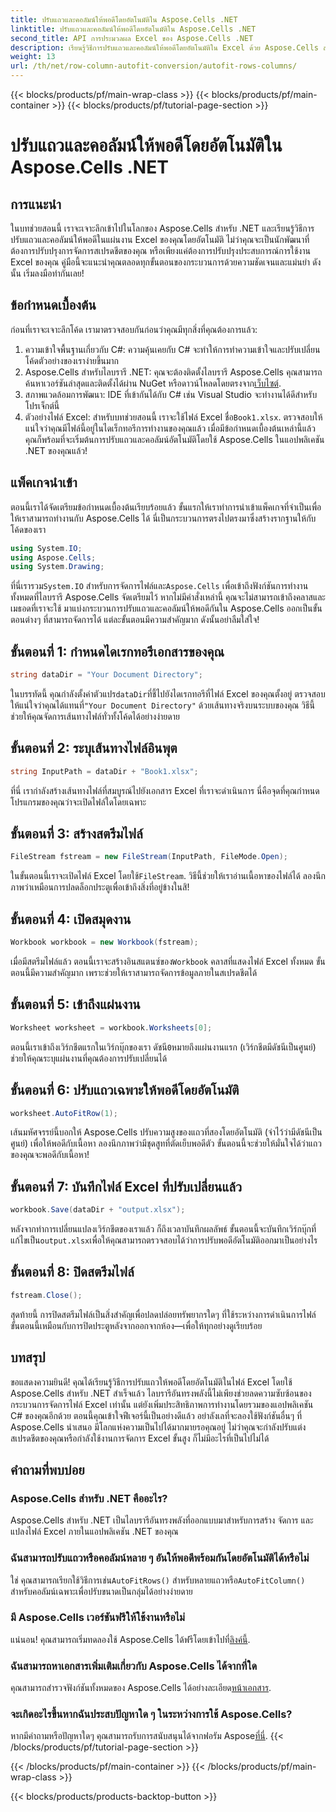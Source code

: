 ```yaml
---
title: ปรับแถวและคอลัมน์ให้พอดีโดยอัตโนมัติใน Aspose.Cells .NET
linktitle: ปรับแถวและคอลัมน์ให้พอดีโดยอัตโนมัติใน Aspose.Cells .NET
second_title: API การประมวลผล Excel ของ Aspose.Cells .NET
description: เรียนรู้วิธีการปรับแถวและคอลัมน์ให้พอดีโดยอัตโนมัติใน Excel ด้วย Aspose.Cells สำหรับ .NET คำแนะนำทีละขั้นตอนง่ายๆ เพื่อปรับปรุงการจัดรูปแบบสเปรดชีตของคุณ
weight: 13
url: /th/net/row-column-autofit-conversion/autofit-rows-columns/
---
```


{{< blocks/products/pf/main-wrap-class >}}
{{< blocks/products/pf/main-container >}}
{{< blocks/products/pf/tutorial-page-section >}}

# ปรับแถวและคอลัมน์ให้พอดีโดยอัตโนมัติใน Aspose.Cells .NET

## การแนะนำ
ในบทช่วยสอนนี้ เราจะเจาะลึกเข้าไปในโลกของ Aspose.Cells สำหรับ .NET และเรียนรู้วิธีการปรับแถวและคอลัมน์ให้พอดีในแผ่นงาน Excel ของคุณโดยอัตโนมัติ ไม่ว่าคุณจะเป็นนักพัฒนาที่ต้องการปรับปรุงการจัดการสเปรดชีตของคุณ หรือเพียงแค่ต้องการปรับปรุงประสบการณ์การใช้งาน Excel ของคุณ คู่มือนี้จะแนะนำคุณตลอดทุกขั้นตอนของกระบวนการด้วยความชัดเจนและแม่นยำ ดังนั้น เริ่มลงมือทำกันเลย!
## ข้อกำหนดเบื้องต้น
ก่อนที่เราจะเจาะลึกโค้ด เรามาตรวจสอบกันก่อนว่าคุณมีทุกสิ่งที่คุณต้องการแล้ว:
1. ความเข้าใจพื้นฐานเกี่ยวกับ C#: ความคุ้นเคยกับ C# จะทำให้การทำความเข้าใจและปรับเปลี่ยนโค้ดตัวอย่างของเราง่ายขึ้นมาก
2.  Aspose.Cells สำหรับไลบรารี .NET: คุณจะต้องติดตั้งไลบรารี Aspose.Cells คุณสามารถค้นหาเวอร์ชันล่าสุดและติดตั้งได้ผ่าน NuGet หรือดาวน์โหลดโดยตรงจาก[เว็บไซต์](https://releases.aspose.com/cells/net/).
3. สภาพแวดล้อมการพัฒนา: IDE ที่เข้ากันได้กับ C# เช่น Visual Studio จะทำงานได้ดีสำหรับโปรเจ็กต์นี้
4. ตัวอย่างไฟล์ Excel: สำหรับบทช่วยสอนนี้ เราจะใช้ไฟล์ Excel ชื่อ`Book1.xlsx`. ตรวจสอบให้แน่ใจว่าคุณมีไฟล์นี้อยู่ในไดเร็กทอรีการทำงานของคุณแล้ว
เมื่อมีข้อกำหนดเบื้องต้นเหล่านี้แล้ว คุณก็พร้อมที่จะเริ่มต้นการปรับแถวและคอลัมน์อัตโนมัติโดยใช้ Aspose.Cells ในแอปพลิเคชัน .NET ของคุณแล้ว!
## แพ็คเกจนำเข้า
ตอนนี้เราได้จัดเตรียมข้อกำหนดเบื้องต้นเรียบร้อยแล้ว ขั้นแรกให้เราทำการนำเข้าแพ็คเกจที่จำเป็นเพื่อให้เราสามารถทำงานกับ Aspose.Cells ได้ นี่เป็นกระบวนการตรงไปตรงมาซึ่งสร้างรากฐานให้กับโค้ดของเรา
```csharp
using System.IO;
using Aspose.Cells;
using System.Drawing;
```
 ที่นี่เรารวม`System.IO` สำหรับการจัดการไฟล์และ`Aspose.Cells` เพื่อเข้าถึงฟังก์ชันการทำงานทั้งหมดที่ไลบรารี Aspose.Cells จัดเตรียมไว้ หากไม่มีคำสั่งเหล่านี้ คุณจะไม่สามารถเข้าถึงคลาสและเมธอดที่เราจะใช้
มาแบ่งกระบวนการปรับแถวและคอลัมน์ให้พอดีกันใน Aspose.Cells ออกเป็นขั้นตอนต่างๆ ที่สามารถจัดการได้ แต่ละขั้นตอนมีความสำคัญมาก ดังนั้นอย่าลืมใส่ใจ!
## ขั้นตอนที่ 1: กำหนดไดเรกทอรีเอกสารของคุณ
```csharp
string dataDir = "Your Document Directory";
```
 ในบรรทัดนี้ คุณกำลังตั้งค่าตัวแปร`dataDir`ที่ชี้ไปยังไดเรกทอรีที่ไฟล์ Excel ของคุณตั้งอยู่ ตรวจสอบให้แน่ใจว่าคุณได้แทนที่`"Your Document Directory"` ด้วยเส้นทางจริงบนระบบของคุณ วิธีนี้ช่วยให้คุณจัดการเส้นทางไฟล์ทั่วทั้งโค้ดได้อย่างง่ายดาย
## ขั้นตอนที่ 2: ระบุเส้นทางไฟล์อินพุต
```csharp
string InputPath = dataDir + "Book1.xlsx";
```
ที่นี่ เรากำลังสร้างเส้นทางไฟล์ที่สมบูรณ์ไปยังเอกสาร Excel ที่เราจะดำเนินการ นี่คือจุดที่คุณกำหนดโปรแกรมของคุณว่าจะเปิดไฟล์ใดโดยเฉพาะ
## ขั้นตอนที่ 3: สร้างสตรีมไฟล์
```csharp
FileStream fstream = new FileStream(InputPath, FileMode.Open);
```
 ในขั้นตอนนี้เราจะเปิดไฟล์ Excel โดยใช้`FileStream`. วิธีนี้ช่วยให้เราอ่านเนื้อหาของไฟล์ได้ ลองนึกภาพว่าเหมือนการปลดล็อกประตูเพื่อเข้าถึงสิ่งที่อยู่ข้างในสิ!
## ขั้นตอนที่ 4: เปิดสมุดงาน
```csharp
Workbook workbook = new Workbook(fstream);
```
 เมื่อมีสตรีมไฟล์แล้ว ตอนนี้เราจะสร้างอินสแตนซ์ของ`Workbook` คลาสที่แสดงไฟล์ Excel ทั้งหมด ขั้นตอนนี้มีความสำคัญมาก เพราะช่วยให้เราสามารถจัดการข้อมูลภายในสเปรดชีตได้
## ขั้นตอนที่ 5: เข้าถึงแผ่นงาน
```csharp
Worksheet worksheet = workbook.Worksheets[0];
```
 ตอนนี้เราเข้าถึงเวิร์กชีตแรกในเวิร์กบุ๊กของเรา ดัชนี`0`หมายถึงแผ่นงานแรก (เวิร์กชีตมีดัชนีเป็นศูนย์) ช่วยให้คุณระบุแผ่นงานที่คุณต้องการปรับเปลี่ยนได้
## ขั้นตอนที่ 6: ปรับแถวเฉพาะให้พอดีโดยอัตโนมัติ
```csharp
worksheet.AutoFitRow(1);
```
เส้นมหัศจรรย์นี้บอกให้ Aspose.Cells ปรับความสูงของแถวที่สองโดยอัตโนมัติ (จำไว้ว่ามีดัชนีเป็นศูนย์) เพื่อให้พอดีกับเนื้อหา ลองนึกภาพว่ามีชุดสูทที่ตัดเย็บพอดีตัว ขั้นตอนนี้จะช่วยให้มั่นใจได้ว่าแถวของคุณจะพอดีกับเนื้อหา!
## ขั้นตอนที่ 7: บันทึกไฟล์ Excel ที่ปรับเปลี่ยนแล้ว
```csharp
workbook.Save(dataDir + "output.xlsx");
```
 หลังจากทำการเปลี่ยนแปลงเวิร์กชีตของเราแล้ว ก็ถึงเวลาบันทึกผลลัพธ์ ขั้นตอนนี้จะบันทึกเวิร์กบุ๊กที่แก้ไขเป็น`output.xlsx`เพื่อให้คุณสามารถตรวจสอบได้ว่าการปรับพอดีอัตโนมัติออกมาเป็นอย่างไร
## ขั้นตอนที่ 8: ปิดสตรีมไฟล์
```csharp
fstream.Close();
```
สุดท้ายนี้ การปิดสตรีมไฟล์เป็นสิ่งสำคัญเพื่อปลดปล่อยทรัพยากรใดๆ ที่ใช้ระหว่างการดำเนินการไฟล์ ขั้นตอนนี้เหมือนกับการปิดประตูหลังจากออกจากห้อง—เพื่อให้ทุกอย่างดูเรียบร้อย
## บทสรุป
ขอแสดงความยินดี! คุณได้เรียนรู้วิธีการปรับแถวให้พอดีโดยอัตโนมัติในไฟล์ Excel โดยใช้ Aspose.Cells สำหรับ .NET สำเร็จแล้ว ไลบรารีอันทรงพลังนี้ไม่เพียงช่วยลดความซับซ้อนของกระบวนการจัดการไฟล์ Excel เท่านั้น แต่ยังเพิ่มประสิทธิภาพการทำงานโดยรวมของแอปพลิเคชัน C# ของคุณอีกด้วย 
ตอนนี้คุณเข้าใจฟีเจอร์นี้เป็นอย่างดีแล้ว อย่าลังเลที่จะลองใช้ฟังก์ชันอื่นๆ ที่ Aspose.Cells นำเสนอ มีโลกแห่งความเป็นไปได้มากมายรอคุณอยู่ ไม่ว่าคุณจะกำลังปรับแต่งสเปรดชีตของคุณหรือกำลังใช้งานการจัดการ Excel ขั้นสูง ก็ไม่มีอะไรที่เป็นไปไม่ได้
## คำถามที่พบบ่อย
### Aspose.Cells สำหรับ .NET คืออะไร?
Aspose.Cells สำหรับ .NET เป็นไลบรารีอันทรงพลังที่ออกแบบมาสำหรับการสร้าง จัดการ และแปลงไฟล์ Excel ภายในแอปพลิเคชัน .NET ของคุณ
### ฉันสามารถปรับแถวหรือคอลัมน์หลาย ๆ อันให้พอดีพร้อมกันโดยอัตโนมัติได้หรือไม่
 ใช่ คุณสามารถเรียกใช้วิธีการเช่น`AutoFitRows()` สำหรับหลายแถวหรือ`AutoFitColumn()` สำหรับคอลัมน์เฉพาะเพื่อปรับขนาดเป็นกลุ่มได้อย่างง่ายดาย
### มี Aspose.Cells เวอร์ชันฟรีให้ใช้งานหรือไม่
 แน่นอน! คุณสามารถเริ่มทดลองใช้ Aspose.Cells ได้ฟรีโดยเข้าไปที่[ลิงค์นี้](https://releases.aspose.com/).
### ฉันสามารถหาเอกสารเพิ่มเติมเกี่ยวกับ Aspose.Cells ได้จากที่ใด
คุณสามารถสำรวจฟังก์ชันทั้งหมดของ Aspose.Cells ได้อย่างละเอียด[หน้าเอกสาร](https://reference.aspose.com/cells/net/).
### จะเกิดอะไรขึ้นหากฉันประสบปัญหาใด ๆ ในระหว่างการใช้ Aspose.Cells?
 หากมีคำถามหรือปัญหาใดๆ คุณสามารถรับการสนับสนุนได้จากฟอรัม Aspose[ที่นี่](https://forum.aspose.com/c/cells/9).
{{< /blocks/products/pf/tutorial-page-section >}}

{{< /blocks/products/pf/main-container >}}
{{< /blocks/products/pf/main-wrap-class >}}

{{< blocks/products/products-backtop-button >}}
